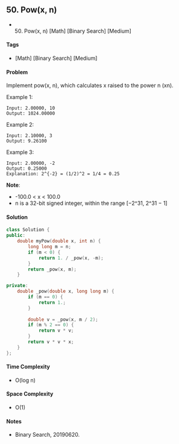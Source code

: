 ## 50. Pow(x, n)
- 50. Pow(x, n) [Math] [Binary Search] [Medium]

#### Tags
- [Math] [Binary Search] [Medium]

#### Problem
Implement pow(x, n), which calculates x raised to the power n (xn).

Example 1:

    Input: 2.00000, 10
    Output: 1024.00000

Example 2:

    Input: 2.10000, 3
    Output: 9.26100

Example 3:

    Input: 2.00000, -2
    Output: 0.25000
    Explanation: 2^{-2} = (1/2)^2 = 1/4 = 0.25

**Note**:

- -100.0 < x < 100.0
- n is a 32-bit signed integer, within the range [−2^31, 2^31 − 1]

#### Solution
``` C++
class Solution {
public:
    double myPow(double x, int n) {
        long long m = n;
        if (m < 0) {
            return 1. / _pow(x, -m);
        }
        return _pow(x, m);
    }

private:
    double _pow(double x, long long m) {
        if (m == 0) {
            return 1.;
        }
        
        double v = _pow(x, m / 2);
        if (m % 2 == 0) {
            return v * v;
        }
        return v * v * x;
    }
};
```

#### Time Complexity
- O(log n)

#### Space Complexity
- O(1)

#### Notes
- Binary Search, 20190620.
